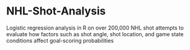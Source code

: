 # NHL-Shot-Analysis
Logistic regression analysis in R on over 200,000 NHL shot attempts to evaluate how factors such as shot angle, shot location, and game state conditions affect goal-scoring probabilities
